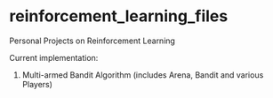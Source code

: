 # reinforcement_learning_files
Personal Projects on Reinforcement Learning

Current implementation:
1. Multi-armed Bandit Algorithm (includes Arena, Bandit and various Players)
